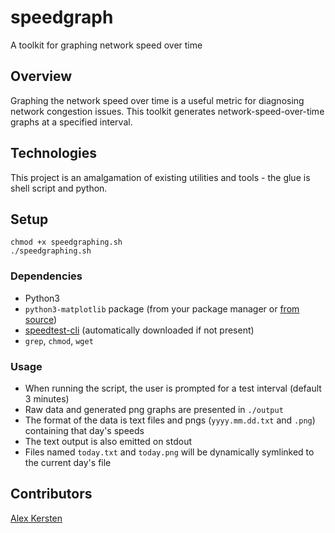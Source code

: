# speedgraph
A toolkit for graphing network speed over time

## Overview

Graphing the network speed over time is a useful metric for diagnosing network congestion issues. This toolkit generates network-speed-over-time graphs at a specified interval.

## Technologies

This project is an amalgamation of existing utilities and tools - the glue is shell script and python.

## Setup

```
chmod +x speedgraphing.sh
./speedgraphing.sh
```

### Dependencies

* Python3
* `python3-matplotlib` package (from your package manager or [from source](http://matplotlib.org/downloads.html))
* [speedtest-cli](https://github.com/sivel/speedtest-cli) (automatically downloaded if not present)
* `grep`, `chmod`, `wget`

### Usage

* When running the script, the user is prompted for a test interval (default 3 minutes)
* Raw data and generated png graphs are presented in `./output`
* The format of the data is text files and pngs (`yyyy.mm.dd.txt` and `.png`) containing that day's speeds
* The text output is also emitted on stdout
* Files named `today.txt` and `today.png` will be dynamically symlinked to the current day's file

## Contributors

[Alex Kersten](http://kersten.email)

